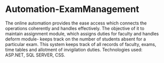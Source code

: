 # Automation-ExamManagement

The online automation provides the ease access which connects the operations coherently and handles effectively. The objective of it to maintain assignment module, which assigns duties for faculty and handles deform module- keeps track on the number of students absent for a particular exam. This system keeps track of all records of faculty, exams, time tables and allotment of invigilation duties.
Technologies used: ASP.NET, SQL SERVER, CSS.

